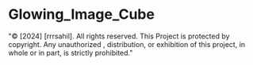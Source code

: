 # Glowing_Image_Cube
"© [2024] [rrrsahil]. All rights reserved. This Project is protected by copyright. Any unauthorized , distribution, or exhibition of this project, in whole or in part, is strictly prohibited."
